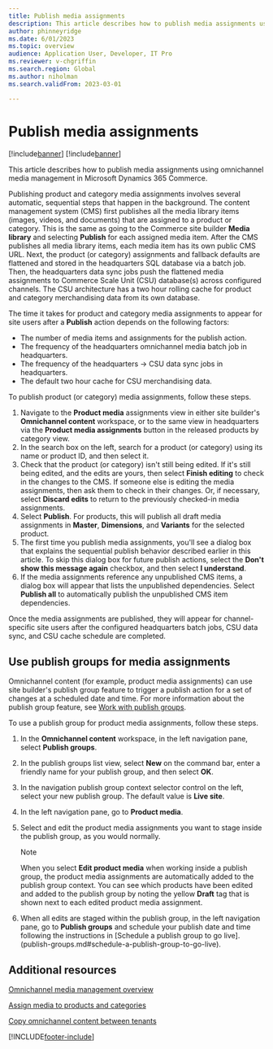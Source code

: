 ```yaml
---
title: Publish media assignments
description: This article describes how to publish media assignments using omnichannel media management in Microsoft Dynamics 365 Commerce.
author: phinneyridge
ms.date: 6/01/2023
ms.topic: overview
audience: Application User, Developer, IT Pro
ms.reviewer: v-chgriffin
ms.search.region: Global
ms.author: niholman
ms.search.validFrom: 2023-03-01

---
```


# Publish media assignments

[!include[banner](../includes/banner.md)]
[!include[banner](../includes/preview-banner.md)]

This article describes how to publish media assignments using omnichannel media management in Microsoft Dynamics 365 Commerce.

Publishing product and category media assignments involves several automatic, sequential steps that happen in the background. The content management system (CMS) first publishes all the media library items (images, videos, and documents) that are assigned to a product or category. This is the same as going to the Commerce site builder **Media library** and selecting **Publish** for each assigned media item. After the CMS publishes all media library items, each media item has its own public CMS URL. Next, the product (or category) assignments and fallback defaults are flattened and stored in the headquarters SQL database via a batch job. Then, the headquarters data sync jobs push the flattened media assignments to Commerce Scale Unit (CSU) database(s) across configured channels. The CSU architecture has a two hour rolling cache for product and category merchandising data from its own database. 

The time it takes for product and category media assignments to appear for site users after a **Publish** action depends on the following factors:

- The number of media items and assignments for the publish action.
- The frequency of the headquarters omnichannel media batch job in headquarters.
- The frequency of the headquarters -> CSU data sync jobs in headquarters.
- The default two hour cache for CSU merchandising data.

To publish product (or category) media assignments, follow these steps.

1. Navigate to the **Product media** assignments view in either site builder's **Omnichannel content** workspace, or to the same view in headquarters via the **Product media assignments** button in the released products by category view.
2. In the search box on the left, search for a product (or category) using its name or product ID, and then select it.
3. Check that the product (or category) isn't still being edited. If it's still being edited, and the edits are yours, then select **Finish editing** to check in the changes to the CMS. If someone else is editing the media assignments, then ask them to check in their changes. Or, if necessary, select **Discard edits** to return to the previously checked-in media assignments.
4. Select **Publish**. For products, this will publish all draft media assignments in **Master**, **Dimensions**, and **Variants** for the selected product.
5. The first time you publish media assignments, you'll see a dialog box that explains the sequential publish behavior described earlier in this article. To skip this dialog box for future publish actions, select the **Don't show this message again** checkbox, and then select **I understand**.
6. If the media assignments reference any unpublished CMS items, a dialog box will appear that lists the unpublished dependencies. Select **Publish all** to automatically publish the unpublished CMS item dependencies.

Once the media assignments are published, they will appear for channel-specific site users after the configured headquarters batch jobs, CSU data sync, and CSU cache schedule are completed.

## Use publish groups for media assignments

Omnichannel content (for example, product media assignments) can use site builder's publish group feature to trigger a publish action for a set of changes at a scheduled date and time. For more information about the publish group feature, see [Work with publish groups](publish-groups.md).

To use a publish group for product media assignments, follow these steps.

1. In the **Omnichannel content** workspace, in the left navigation pane, select **Publish groups**.
2. In the publish groups list view, select **New** on the command bar, enter a friendly name for your publish group, and then select **OK**.
3. In the navigation publish group context selector control on the left, select your new publish group. The default value is **Live site**.
4. In the left navigation pane, go to **Product media**.
5. Select and edit the product media assignments you want to stage inside the publish group, as you would normally. 

    > [!NOTE]
    > When you select **Edit product media** when working inside a publish group, the product media assignments are automatically added to the publish group context. You can see which products have been edited and added to the publish group by noting the yellow **Draft** tag that is shown next to each edited product media assignment.

6. When all edits are staged within the publish group, in the left navigation pane, go to **Publish groups** and schedule your publish date and time following the instructions in [Schedule a publish group to go live].(publish-groups.md#schedule-a-publish-group-to-go-live).

## Additional resources

[Omnichannel media management overview](omnichannel-media-management-overview.md)

[Assign media to products and categories](assign-media-omnichannel.md)

[Copy omnichannel content between tenants](copy-content-between-tenants.md)


[!INCLUDE[footer-include](../includes/footer-banner.md)]
